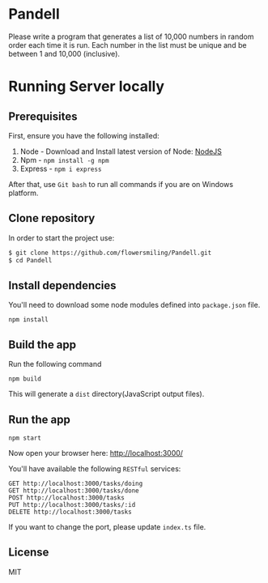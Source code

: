 # Pandell
Please write a program that generates a list of 10,000 numbers in random order each time it is run. Each number in the list must be unique and be between 1 and 10,000 (inclusive).

# Running Server locally
## Prerequisites

First, ensure you have the following installed:

1. Node - Download and Install latest version of Node: [NodeJS](https://nodejs.org)
2. Npm - `npm install -g npm`
3. Express - `npm i express`

After that, use `Git bash` to run all commands if you are on Windows platform.

## Clone repository

In order to start the project use:

```bash
$ git clone https://github.com/flowersmiling/Pandell.git
$ cd Pandell
```

## Install dependencies

You'll need to download some node modules defined into `package.json` file.

```
npm install
```

## Build the app
Run the following command

```
npm build
```

This will generate a `dist` directory(JavaScript output files).

## Run the app

```
npm start
```

Now open your browser here: [http://localhost:3000/](http://localhost:3000/)

You'll have available the following `RESTful` services:

```
GET http://localhost:3000/tasks/doing
GET http://localhost:3000/tasks/done
POST http://localhost:3000/tasks
PUT http://localhost:3000/tasks/:id
DELETE http://localhost:3000/tasks
```

If you want to change the port, please update `index.ts` file.

## License

MIT
